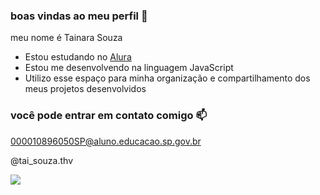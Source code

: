 ### boas vindas ao meu perfil 💙

meu nome é Tainara Souza

- Estou estudando no [Alura](https://www.alura.com.br)
- Estou me desenvolvendo na linguagem JavaScript
- Utilizo esse espaço para minha organização e compartilhamento dos meus projetos desenvolvidos

### você pode entrar em contato comigo 📫 

000010896050SP@aluno.educacao.sp.gov.br

@tai_souza.thv

![](https://media.tenor.com/fpTPMWRwUcIAAAAM/bts-ok.gif)
